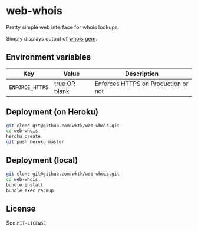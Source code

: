 # web-whois

Pretty simple web interface for whois lookups.

Simply displays output of [whois gem](https://github.com/weppos/whois).

## Environment variables

| Key | Value | Description |
|-----|-------|-------------|
| `ENFORCE_HTTPS` | true OR blank | Enforces HTTPS on Production or not |

## Deployment (on Heroku)

```sh
git clone git@github.com:wktk/web-whois.git
cd web-whois
heroku create
git push heroku master
```

## Deployment (local)

```sh
git clone git@github.com:wktk/web-whois.git
cd web-whois
bundle install
bundle exec rackup
```

## License

See `MIT-LICENSE`
